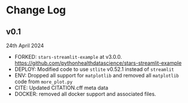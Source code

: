 # Change Log

## v0.1

24th April 2024

* FORKED: `stars-streamlit-example` at v3.0.0. https://github.com/pythonhealthdatascience/stars-streamlit-example 
* DEPLOY: Modified code to use `stlite` v0.52.1 instead of `streamlit`
* ENV: Dropped all support for `matplotlib` and removed all `matplotlib` code from `more_plot.py`
* CITE: Updated CITATION.cff meta data 
* DOCKER: removed all docker support and associated files.



